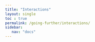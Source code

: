 ```yaml
---
title: "Interactions"
layout: single
toc : true
permalink: /going-further/interactions/
sidebar:
   nav: "docs"  
---
```


